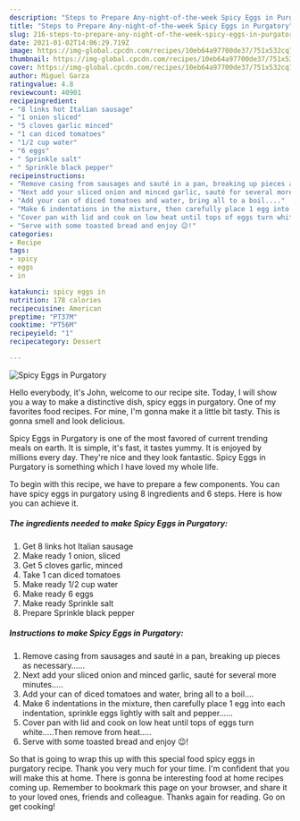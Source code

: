 ```yaml
---
description: "Steps to Prepare Any-night-of-the-week Spicy Eggs in Purgatory"
title: "Steps to Prepare Any-night-of-the-week Spicy Eggs in Purgatory"
slug: 216-steps-to-prepare-any-night-of-the-week-spicy-eggs-in-purgatory
date: 2021-01-02T14:06:29.719Z
image: https://img-global.cpcdn.com/recipes/10eb64a97700de37/751x532cq70/spicy-eggs-in-purgatory-recipe-main-photo.jpg
thumbnail: https://img-global.cpcdn.com/recipes/10eb64a97700de37/751x532cq70/spicy-eggs-in-purgatory-recipe-main-photo.jpg
cover: https://img-global.cpcdn.com/recipes/10eb64a97700de37/751x532cq70/spicy-eggs-in-purgatory-recipe-main-photo.jpg
author: Miguel Garza
ratingvalue: 4.8
reviewcount: 40901
recipeingredient:
- "8 links hot Italian sausage"
- "1 onion sliced"
- "5 cloves garlic minced"
- "1 can diced tomatoes"
- "1/2 cup water"
- "6 eggs"
- " Sprinkle salt"
- " Sprinkle black pepper"
recipeinstructions:
- "Remove casing from sausages and sauté in a pan, breaking up pieces as necessary......"
- "Next add your sliced onion and minced garlic, sauté for several more minutes....."
- "Add your can of diced tomatoes and water, bring all to a boil...."
- "Make 6 indentations in the mixture, then carefully place 1 egg into each indentation, sprinkle eggs lightly with salt and pepper......"
- "Cover pan with lid and cook on low heat until tops of eggs turn white.....Then remove from heat....."
- "Serve with some toasted bread and enjoy 😉!"
categories:
- Recipe
tags:
- spicy
- eggs
- in

katakunci: spicy eggs in 
nutrition: 178 calories
recipecuisine: American
preptime: "PT37M"
cooktime: "PT56M"
recipeyield: "1"
recipecategory: Dessert

---
```



![Spicy Eggs in Purgatory](https://img-global.cpcdn.com/recipes/10eb64a97700de37/751x532cq70/spicy-eggs-in-purgatory-recipe-main-photo.jpg)

Hello everybody, it's John, welcome to our recipe site. Today, I will show you a way to make a distinctive dish, spicy eggs in purgatory. One of my favorites food recipes. For mine, I'm gonna make it a little bit tasty. This is gonna smell and look delicious.

Spicy Eggs in Purgatory is one of the most favored of current trending meals on earth. It is simple, it's fast, it tastes yummy. It is enjoyed by millions every day. They're nice and they look fantastic. Spicy Eggs in Purgatory is something which I have loved my whole life.




To begin with this recipe, we have to prepare a few components. You can have spicy eggs in purgatory using 8 ingredients and 6 steps. Here is how you can achieve it.

<!--inarticleads1-->

##### The ingredients needed to make Spicy Eggs in Purgatory:

1. Get 8 links hot Italian sausage
1. Make ready 1 onion, sliced
1. Get 5 cloves garlic, minced
1. Take 1 can diced tomatoes
1. Make ready 1/2 cup water
1. Make ready 6 eggs
1. Make ready  Sprinkle salt
1. Prepare  Sprinkle black pepper




<!--inarticleads2-->

##### Instructions to make Spicy Eggs in Purgatory:

1. Remove casing from sausages and sauté in a pan, breaking up pieces as necessary......
1. Next add your sliced onion and minced garlic, sauté for several more minutes.....
1. Add your can of diced tomatoes and water, bring all to a boil....
1. Make 6 indentations in the mixture, then carefully place 1 egg into each indentation, sprinkle eggs lightly with salt and pepper......
1. Cover pan with lid and cook on low heat until tops of eggs turn white.....Then remove from heat.....
1. Serve with some toasted bread and enjoy 😉!




So that is going to wrap this up with this special food spicy eggs in purgatory recipe. Thank you very much for your time. I'm confident that you will make this at home. There is gonna be interesting food at home recipes coming up. Remember to bookmark this page on your browser, and share it to your loved ones, friends and colleague. Thanks again for reading. Go on get cooking!
